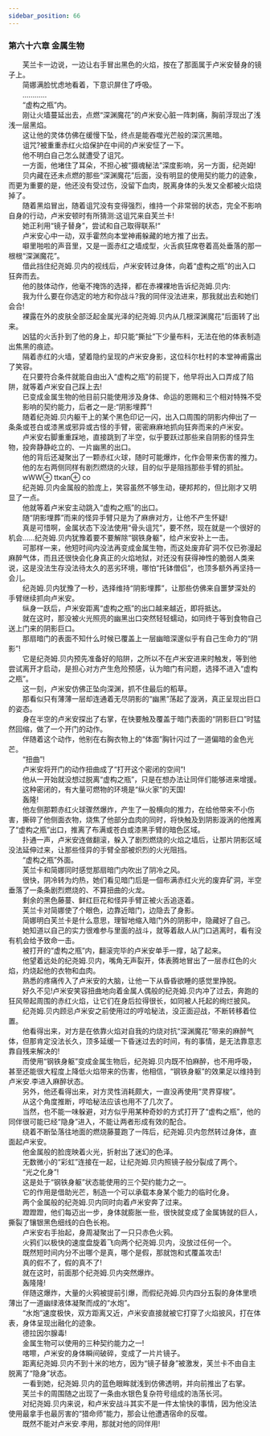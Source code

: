```yaml
---
sidebar_position: 66
---
```

### 第六十六章 金属生物  


　　芙兰卡一边说，一边让右手冒出黑色的火焰，按在了那面属于卢米安替身的镜子上。  
　　简娜满脸忧虑地看着，下意识屏住了呼吸。  
　　............  
　　“虚构之瓶”内。  
　　刚让火墙蔓延出去，点燃“深渊魔花”的卢米安心脏一阵刺痛，胸前浮现出了浅浅一层黑焰。  
　　这让他的灵体仿佛在缓慢下坠，终点是能吞噬光芒般的深沉黑暗。  
　　诅咒?被重重赤红火焰保护在中间的卢米安怔了一下。  
　　他不明白自己怎么就遭受了诅咒。  
　　一方面，他堵住了耳朵，不担心被“摄魂秘法”深度影响，另一方面，纪尧姆!  
　　贝内藏在还未点燃的那些“深渊魔花”后面，没有明显的使用契约能力的迹象，而更为重要的是，他还没有受过伤，没留下血肉，脱离身体的头发又全都被火焰烧掉了。  
　　随着黑焰冒出，随着诅咒没有变得强烈，维持一个非常弱的状态，完全不影响自身的行动，卢米安顿时有所猜测:这诅咒来自芙兰卡!  
　　她正利用“镜子替身”，尝试和自己取得联系!“  
　　卢米安心中一动，双手霍然向本堂神甫躲藏的地方推了出去。  
　　噼里啪啦的声音里，又是一面赤红之墙成型，火舌疯狂席卷着高处垂落的那一根根“深渊魔花”。  
　　借此挡住纪尧姆.贝内的视线后，卢米安转过身体，向着“虚构之瓶”的出入口狂奔而去。  
　　他的肢体动作，他毫不掩饰的选择，都在赤裸裸地告诉纪尧姆.贝内:  
　　我为什么要在你选定的地方和你战斗?我的同伴没法进来，那我就出去和她们会合!  
　　裸露在外的皮肤全部泛起金属光泽的纪尧姆.贝内从几根深渊魔花”后面转了出来。  
　　凶猛的火舌扑到了他的身上，却只能“撕扯”下少量布料，无法在他的体表制造出焦黑的痕迹。  
　　隔着赤红的火墙，望着隐约呈现的卢米安身影，这位科尔杜村的本堂神甫露出了笑容。  
　　在只要符合条件就能自由出入“虚构之瓶”的前提下，他早将出入口弄成了陷阱，就等着卢米安自己踩上去!  
　　已变成金属生物的他目前只能使用涉及身体、命运的恩赐和三个相对特殊不受  
　　影响的契约能力，后者之一是:“阴影埋葬”!  
　　随着纪尧姆.贝内躯干上的某个黑色印记一闪，出入口周围的阴影内伸出了一条条或苍白或漆黑或邪异或古怪的手臂，密密麻麻地抓向狂奔而来的卢米安。  
　　卢米安右脚重重踩地，直接跳到了半空，似乎要跃过那些来自阴影的怪异生物，投奔静静屹立的、一片幽黑的出口。  
　　他的背后还凝聚出了一颗赤红火球，随时可能爆炸，化作会带来伤害的推力。  
　　他的左右两侧同样有剧烈燃烧的火球，目的似乎是阻挡那些手臂的抓扯。  
　　wWW⊕ ttкan⊕ co  
　　纪尧姆.贝内金属般的脸庞上，笑容虽然不够生动，硬邦邦的，但比刚才又明显了一点。  
　　他就等着卢米安主动跳入“虚构之瓶”的出口。  
　　随“阴影埋葬”而来的怪异手臂只是为了麻痹对方，让他不产生怀疑!  
　　真是可惜啊，金属状态下没法使用“骨头诅咒”，要不然，现在就是一个很好的机会……纪尧姆.贝内犹豫着要不要解除“钢铁身躯”，给卢米安补上一击。  
　　可那样一来，他短时间内没法再变成金属生物，而这处废弃矿洞不仅已弥漫起麻醉气体，而且还很快会化身真正的火焰地狱，对还没有获得神性的脆弱人类来说，这是没法生存没法待太久的恶劣环境，哪怕“托钵僧侣”，也顶多额外再坚持一会儿。  
　　纪尧姆.贝内犹豫了一秒，选择维持“阴影埋葬”，让那些仿佛来自噩梦深处的手臂继续抓向卢米安。  
　　纵身一跃后，卢米安距离“虚构之瓶”的出口越来越近，即将抵达。  
　　就在这时，那没被火光照亮的幽黑出口突然轻轻蠕动，如同终于等到食物自己送上门来的阴影巨口。  
　　那扇暗门的表面不知什么时候已覆盖上一层幽暗深邃似乎有自己生命力的“阴影”!  
　　它是纪尧姆.贝内预先准备好的陷阱，之所以不在卢米安进来时触发，等到他尝试离开才启动，是担心对方产生危险预感，认为暗门有问题，选择不进入“虚构之瓶”。  
　　这一刻，卢米安仿佛正坠向深渊，抓不住最后的稻草。  
　　那看似只有薄薄一层却连通着无尽阴影的“幽黑”荡起了漩涡，真正呈现出巨口的姿态。  
　　身在半空的卢米安探出了右掌，在快要触及覆盖于暗门表面的“阴影巨口”时猛然回缩，做了一个开门的动作。  
　　伴随着这个动作，他别在右胸衣物上的“体面”胸针闪过了一道偏暗的金色光芒。  
　　“扭曲”!  
　　卢米安将开门的动作扭曲成了“打开这个密闭的空间”!  
　　他从一开始就没想过脱离“虚构之瓶”，只是在想办法让同伴们能够进来增援。  
　　这种密闭的，有大量可燃物的环境是“纵火家”的天国!  
　　轰隆!  
　　他左侧那颗赤红火球骤然爆炸，产生了一股横向的推力，在给他带来不小伤害，撕碎了他侧面衣物，烧焦了他部分血肉的同时，将快触及到阴影漩涡的他推离了“虚构之瓶”出口，推离了布满或苍白或漆黑手臂的暗色区域。  
　　扑通一声，卢米安连做翻滚，躲入了剧烈燃烧的火焰之墙后，让那片阴影区域没法延伸过来，让那些怪异的手臂全部被炽烈的火光阻挡。  
　　“虚构之瓶”外面。  
　　芙兰卡和简娜同时感觉那扇暗门内吹出了阴冷之风。  
　　很快，阴冷转为灼热，她们看见暗门后是一個布满赤红火光的废弃矿洞，半空垂落了一条条剧烈燃烧的、不算扭曲的火龙。  
　　剩余的黑色藤蔓、鲜红巨花和怪异手臂正被火舌追逐着。  
　　芙兰卡对简娜使了个眼色，边靠近暗门，边隐去了身影。  
　　简娜明白芙兰卡是什么意思，理智地缩入暗门外的阴影中，隐藏好了自己。  
　　她知道以自己的实力很难参与里面的战斗，就等着敌人从门口逃离时，看有没有机会给予致命一击。  
　　被打开的“虚构之瓶”内，翻滚完毕的卢米安单手一撑，站了起来。  
　　他望着远处的纪尧姆.贝内，嘴角无声裂开，体表腾地冒出了一层赤红色的火焰，灼烧起他的衣物和血肉。  
　　熟悉的疼痛传入了卢米安的大脑，让他一下从昏昏欲睡的感觉里挣脱。  
　　好久不见!卢米安笑容扭曲地向着金属人偶般的纪尧姆.贝内冲了过去，奔跑的狂风带起周围的赤红火焰，让它们在身后拉得很长，如同被人托起的绚烂披风。  
　　纪尧姆.贝内顾忌卢米安之前使用过的哼哈秘法，没正面迎战，不断转移着位置。  
　　他看得出来，对方是在依靠火焰对自我的灼烧对抗“深渊魔花”带来的麻醉气体，但那肯定没法长久，顶多延缓一下昏迷过去的时间，有的事情，是无法靠意志靠自残来解决的!  
　　而使用“钢铁身躯”变成金属生物后，纪尧姆.贝内既不怕麻醉，也不用呼吸，甚至还能很大程度上降低火焰带来的伤害，他相信，“钢铁身躯”的效果足以维持到卢米安.李进入麻醉状态。  
　　另外，他还看得出来，对方灵性消耗颇大，一直没再使用“灵界穿梭”。  
　　从这个角度推断，哼哈秘法应该也用不了几次了。  
　　当然，也不能一味躲避，对方似乎用某种奇妙的方式打开了“虚构之瓶”，他的同伴很可能已经“隐身”进入，不能让两者形成有效的配合。  
　　绕着不断坠落往地面的燃烧藤蔓跑了一阵后，纪尧姆.贝内忽然转过身体，直面起卢米安。  
　　他金属般的脸庞映着火光，折射出了迷幻的色泽。  
　　无数微小的“彩虹”连接在一起，让纪尧姆.贝内照镜子般分裂成了两个。  
　　“光之化身”!  
　　这是处于“钢铁身躯”状态能使用的三个契约能力之一。  
　　它的作用是借助光芒，制造一个可以承载本身某个能力的临时化身。  
　　两个金属般的纪尧姆.贝内同时向着卢米安奔了过来。  
　　蹬蹬蹬，他们每迈出一步，身体就膨胀一些，很快就变成了金属铸就的巨人，撕裂了镶银黑色细线的白色长袍。  
　　卢米安右手抬起，身周凝聚出了一只只赤色火鸦。  
　　火鸦们以极快的速度盘旋着飞向两个纪尧姆.贝内，没放过任何一个。  
　　既然短时间内分不出哪个是真，哪个是假，那就饱和式覆盖攻击!  
　　真的假不了，假的真不了!  
　　就在这时，前面那个纪尧姆.贝内突然爆炸。  
　　轰隆隆!  
　　伴随这爆炸，大量的火鸦被提前引爆，而假纪尧姆.贝内四分五裂的身体里喷薄出了一道幽绿液体凝聚而成的“水炮”。  
　　“水炮”速度极快，双方距离又近，卢米安直接就被它打穿了火焰披风，打在体表，身体呈现出融化的迹象。  
　　德拉因尔腺毒!  
　　金属生物可以使用的三种契约能力之一!  
　　喀嚓，卢米安的身体瞬间破碎，变成了一片片镜子。  
　　距离纪尧姆.贝内不到十米的地方，因为“镜子替身”被激发，芙兰卡不由自主脱离了“隐身”状态。  
　　一看到她，纪尧姆.贝内的蓝色眼眸就浅到仿佛透明，并向前推出了右掌。  
　　芙兰卡的周围随之出现了一条由水银色复杂符号组成的浩荡长河。  
　　对纪尧姆.贝内来说，和卢米安战斗其实不是一件太愉快的事情，因为他没法使用最拿手也最厉害的“猎命师”能力，那会让他遭遇宿命的反噬。  
　　既然不能对卢米安.李用，那就对他的同伴用!  
